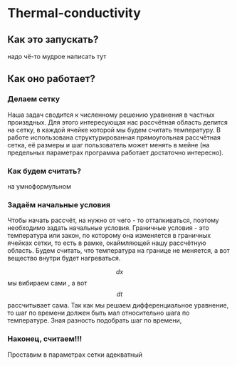 # Thermal-conductivity
## Как это запускать?
надо чё-то мудрое написать тут

## Как оно работает?
### Делаем сетку
Наша задач сводится к численному решению уравнения в частных произвдных. Для этого интересующая нас рассчётная область делится на сетку, в каждой ячейке которой мы будем считать температуру.
В работе использована структурированная прямоугольная рассчётная сетка, её размеры и шаг пользователь может менять в мейне (на предельных параметрах программа работает достаточно интересно).

### Как будем считать?

на умноформульном


### Задаём начальные условия
Чтобы начать рассчёт, на нужно от чего - то отталкиваться, поэтому необходимо задать начальные условия.
Граничные условия - это температура или закон, по которому она изменяется в граничных ячейках сетки, то есть в рамке, окаймляющей нашу рассчётную область.
Будем считать, что температура на границе не меняется, а вот вещество внутри будет нагреваться.


$$ dx $$ мы вибираем сами , а вот $$dt$$ рассчитывает сама. Так как мы решаем дифференциальное уравнение, то шаг по времени должен быть мал относительно шага по температуре.
Зная разность  подобрать шаг по времени,  

### Наконец, считаем!!!


Проставим в параметрах сетки адекватный 


